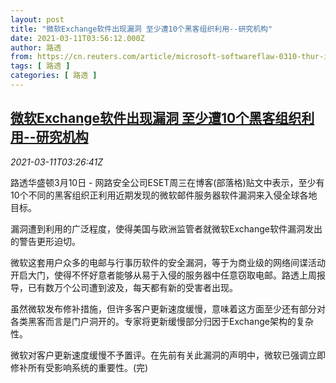 ```yaml
---
layout: post
title: "微软Exchange软件出现漏洞 至少遭10个黑客组织利用--研究机构"
date: 2021-03-11T03:56:12.000Z
author: 路透
from: https://cn.reuters.com/article/microsoft-softwareflaw-0310-thur-idCNKBS2B3092
tags: [ 路透 ]
categories: [ 路透 ]
---
```

<!--1615434972000-->
[微软Exchange软件出现漏洞 至少遭10个黑客组织利用--研究机构](https://cn.reuters.com/article/microsoft-softwareflaw-0310-thur-idCNKBS2B3092)
------

<div>
<div><i>2021-03-11T03:26:41Z</i></div><p>路透华盛顿3月10日 - 网路安全公司ESET周三在博客(部落格)贴文中表示，至少有10个不同的黑客组织正利用近期发现的微软邮件服务器软件漏洞来入侵全球各地目标。</p><p>漏洞遭到利用的广泛程度，使得美国与欧洲监管者就微软Exchange软件漏洞发出的警告更形迫切。</p><p>微软这套用户众多的电邮与行事历软件的安全漏洞，等于为商业级的网络间谍活动开启大门，使得不怀好意者能够从易于入侵的服务器中任意窃取电邮。路透上周报导，已有数万个公司遭到波及，每天都有新的受害者出现。</p><p>虽然微软发布修补措施，但许多客户更新速度缓慢，意味着这方面至少还有部分对各类黑客而言是门户洞开的。专家将更新缓慢部分归因于Exchange架构的复杂性。</p><p>微软对客户更新速度缓慢不予置评。在先前有关此漏洞的声明中，微软已强调立即修补所有受影响系统的重要性。(完)</p>
</div>
